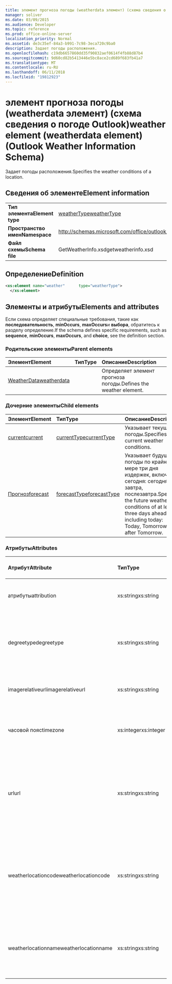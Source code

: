 ```yaml
---
title: элемент прогноза погоды (weatherdata элемент) (схема сведения о погоде Outlook)
manager: soliver
ms.date: 03/09/2015
ms.audience: Developer
ms.topic: reference
ms.prod: office-online-server
localization_priority: Normal
ms.assetid: de3c35ef-84a3-b991-7c98-3eca720c9ba0
description: Задает погоды расположения.
ms.openlocfilehash: c19db6657860dd35f90832aef0614f4fb88d87b4
ms.sourcegitcommit: 9d60cd82b5413446e5bc8ace2cd689f683fb41a7
ms.translationtype: MT
ms.contentlocale: ru-RU
ms.lasthandoff: 06/11/2018
ms.locfileid: "19812923"
---
```

# <a name="weather-element-weatherdata-element-outlook-weather-information-schema"></a><span data-ttu-id="ddaf6-103">элемент прогноза погоды (weatherdata элемент) (схема сведения о погоде Outlook)</span><span class="sxs-lookup"><span data-stu-id="ddaf6-103">weather element (weatherdata element) (Outlook Weather Information Schema)</span></span>

<span data-ttu-id="ddaf6-104">Задает погоды расположения.</span><span class="sxs-lookup"><span data-stu-id="ddaf6-104">Specifies the weather conditions of a location.</span></span>
  
## <a name="element-information"></a><span data-ttu-id="ddaf6-105">Сведения об элементе</span><span class="sxs-lookup"><span data-stu-id="ddaf6-105">Element information</span></span>

|||
|:-----|:-----|
|<span data-ttu-id="ddaf6-106">**Тип элемента**</span><span class="sxs-lookup"><span data-stu-id="ddaf6-106">**Element type**</span></span> <br/> |[<span data-ttu-id="ddaf6-107">weatherType</span><span class="sxs-lookup"><span data-stu-id="ddaf6-107">weatherType</span></span>](weathertype-complextype-outlook-weather-information-schema.md) <br/> |
|<span data-ttu-id="ddaf6-108">**Пространство имен**</span><span class="sxs-lookup"><span data-stu-id="ddaf6-108">**Namespace**</span></span> <br/> |http://schemas.microsoft.com/office/outlook/15/getweatherinfo.xsd  <br/> |
|<span data-ttu-id="ddaf6-109">**Файл схемы**</span><span class="sxs-lookup"><span data-stu-id="ddaf6-109">**Schema file**</span></span> <br/> |<span data-ttu-id="ddaf6-110">GetWeatherInfo.xsd</span><span class="sxs-lookup"><span data-stu-id="ddaf6-110">getweatherinfo.xsd</span></span>  <br/> |
   
## <a name="definition"></a><span data-ttu-id="ddaf6-111">Определение</span><span class="sxs-lookup"><span data-stu-id="ddaf6-111">Definition</span></span>

```XML
<xs:element name="weather"      type="weatherType">
  </xs:element>  

```

## <a name="elements-and-attributes"></a><span data-ttu-id="ddaf6-112">Элементы и атрибуты</span><span class="sxs-lookup"><span data-stu-id="ddaf6-112">Elements and attributes</span></span>

<span data-ttu-id="ddaf6-113">Если схема определяет специальные требования, такие как **последовательность**, **minOccurs**, **maxOccurs**и **выбора**, обратитесь к разделу определение.</span><span class="sxs-lookup"><span data-stu-id="ddaf6-113">If the schema defines specific requirements, such as **sequence**, **minOccurs**, **maxOccurs**, and **choice**, see the definition section.</span></span> 
  
### <a name="parent-elements"></a><span data-ttu-id="ddaf6-114">Родительские элементы</span><span class="sxs-lookup"><span data-stu-id="ddaf6-114">Parent elements</span></span>

|<span data-ttu-id="ddaf6-115">**Элемент**</span><span class="sxs-lookup"><span data-stu-id="ddaf6-115">**Element**</span></span>|<span data-ttu-id="ddaf6-116">**Тип**</span><span class="sxs-lookup"><span data-stu-id="ddaf6-116">**Type**</span></span>|<span data-ttu-id="ddaf6-117">**Описание**</span><span class="sxs-lookup"><span data-stu-id="ddaf6-117">**Description**</span></span>|
|:-----|:-----|:-----|
|[<span data-ttu-id="ddaf6-118">WeatherData</span><span class="sxs-lookup"><span data-stu-id="ddaf6-118">weatherdata</span></span>](weatherdata-element-outlook-weather-information-schema.md) <br/> ||<span data-ttu-id="ddaf6-119">Определяет элемент прогноза погоды.</span><span class="sxs-lookup"><span data-stu-id="ddaf6-119">Defines the weather element.</span></span>  <br/> |
   
### <a name="child-elements"></a><span data-ttu-id="ddaf6-120">Дочерние элементы</span><span class="sxs-lookup"><span data-stu-id="ddaf6-120">Child elements</span></span>

|<span data-ttu-id="ddaf6-121">**Элемент**</span><span class="sxs-lookup"><span data-stu-id="ddaf6-121">**Element**</span></span>|<span data-ttu-id="ddaf6-122">**Тип**</span><span class="sxs-lookup"><span data-stu-id="ddaf6-122">**Type**</span></span>|<span data-ttu-id="ddaf6-123">**Описание**</span><span class="sxs-lookup"><span data-stu-id="ddaf6-123">**Description**</span></span>|
|:-----|:-----|:-----|
|[<span data-ttu-id="ddaf6-124">current</span><span class="sxs-lookup"><span data-stu-id="ddaf6-124">current</span></span>](current-element-weathertype-complextypeoutlook-weather-information-schema.md) <br/> |[<span data-ttu-id="ddaf6-125">currentType</span><span class="sxs-lookup"><span data-stu-id="ddaf6-125">currentType</span></span>](currenttype-complextype-outlook-weather-information-schema.md) <br/> |<span data-ttu-id="ddaf6-126">Указывает текущий погоды.</span><span class="sxs-lookup"><span data-stu-id="ddaf6-126">Specifies the current weather conditions.</span></span>  <br/> |
|[<span data-ttu-id="ddaf6-127">Прогноз</span><span class="sxs-lookup"><span data-stu-id="ddaf6-127">forecast</span></span>](forecast-element-weathertype-complextypeoutlook-weather-information-schema.md) <br/> |[<span data-ttu-id="ddaf6-128">forecastType</span><span class="sxs-lookup"><span data-stu-id="ddaf6-128">forecastType</span></span>](forecasttype-complextype-outlook-weather-information-schema.md) <br/> |<span data-ttu-id="ddaf6-129">Указывает будущих погоды по крайней мере три дня издержек, включая сегодня: сегодня, завтра, послезавтра.</span><span class="sxs-lookup"><span data-stu-id="ddaf6-129">Specifies the future weather conditions of at least three days ahead including today: Today, Tomorrow, Day after Tomorrow.</span></span>  <br/> |
   
### <a name="attributes"></a><span data-ttu-id="ddaf6-130">Атрибуты</span><span class="sxs-lookup"><span data-stu-id="ddaf6-130">Attributes</span></span>

|<span data-ttu-id="ddaf6-131">**Атрибут**</span><span class="sxs-lookup"><span data-stu-id="ddaf6-131">**Attribute**</span></span>|<span data-ttu-id="ddaf6-132">**Тип**</span><span class="sxs-lookup"><span data-stu-id="ddaf6-132">**Type**</span></span>|<span data-ttu-id="ddaf6-133">**Обязательное**</span><span class="sxs-lookup"><span data-stu-id="ddaf6-133">**Required**</span></span>|<span data-ttu-id="ddaf6-134">**Описание**</span><span class="sxs-lookup"><span data-stu-id="ddaf6-134">**Description**</span></span>|<span data-ttu-id="ddaf6-135">**Возможные значения**</span><span class="sxs-lookup"><span data-stu-id="ddaf6-135">**Possible values**</span></span>|
|:-----|:-----|:-----|:-----|:-----|
|<span data-ttu-id="ddaf6-136">атрибуты</span><span class="sxs-lookup"><span data-stu-id="ddaf6-136">attribution</span></span>  <br/> |<span data-ttu-id="ddaf6-137">xs:string</span><span class="sxs-lookup"><span data-stu-id="ddaf6-137">xs:string</span></span>  <br/> |<span data-ttu-id="ddaf6-138">Обязательный</span><span class="sxs-lookup"><span data-stu-id="ddaf6-138">required</span></span>  <br/> |<span data-ttu-id="ddaf6-139">Указывает источник сведений о погоде.</span><span class="sxs-lookup"><span data-stu-id="ddaf6-139">Specifies the source of the weather information.</span></span>  <br/> |<span data-ttu-id="ddaf6-140">Значения типа xs: String</span><span class="sxs-lookup"><span data-stu-id="ddaf6-140">A value of the type xs:string</span></span>  <br/> |
|<span data-ttu-id="ddaf6-141">degreetype</span><span class="sxs-lookup"><span data-stu-id="ddaf6-141">degreetype</span></span>  <br/> |<span data-ttu-id="ddaf6-142">xs:string</span><span class="sxs-lookup"><span data-stu-id="ddaf6-142">xs:string</span></span>  <br/> |<span data-ttu-id="ddaf6-143">Обязательный</span><span class="sxs-lookup"><span data-stu-id="ddaf6-143">required</span></span>  <br/> |<span data-ttu-id="ddaf6-144">Определяет единицу измерения для температуры расположения, например градусы Цельсия.</span><span class="sxs-lookup"><span data-stu-id="ddaf6-144">Specifies the unit for the temperature of the location for example, Celsius.</span></span>  <br/> |<span data-ttu-id="ddaf6-145">C, F</span><span class="sxs-lookup"><span data-stu-id="ddaf6-145">C, F</span></span>  <br/> |
|<span data-ttu-id="ddaf6-146">imagerelativeurl</span><span class="sxs-lookup"><span data-stu-id="ddaf6-146">imagerelativeurl</span></span>  <br/> |<span data-ttu-id="ddaf6-147">xs:string</span><span class="sxs-lookup"><span data-stu-id="ddaf6-147">xs:string</span></span>  <br/> |<span data-ttu-id="ddaf6-148">Обязательный</span><span class="sxs-lookup"><span data-stu-id="ddaf6-148">required</span></span>  <br/> |<span data-ttu-id="ddaf6-149">URL-адрес изображения для расположения.</span><span class="sxs-lookup"><span data-stu-id="ddaf6-149">Specifies the URL of the image for the location.</span></span>  <br/> |<span data-ttu-id="ddaf6-150">Значения типа xs: String</span><span class="sxs-lookup"><span data-stu-id="ddaf6-150">A value of the type xs:string</span></span>  <br/> |
|<span data-ttu-id="ddaf6-151">часовой пояс</span><span class="sxs-lookup"><span data-stu-id="ddaf6-151">timezone</span></span>  <br/> |<span data-ttu-id="ddaf6-152">xs:integer</span><span class="sxs-lookup"><span data-stu-id="ddaf6-152">xs:integer</span></span>  <br/> |<span data-ttu-id="ddaf6-153">Обязательный</span><span class="sxs-lookup"><span data-stu-id="ddaf6-153">required</span></span>  <br/> |<span data-ttu-id="ddaf6-154">Задает смещение GMT.</span><span class="sxs-lookup"><span data-stu-id="ddaf6-154">Specifies the GMT offset.</span></span>  <br/> |<span data-ttu-id="ddaf6-155">Значение в диапазоне от -11 и 12 включительно</span><span class="sxs-lookup"><span data-stu-id="ddaf6-155">A value between -11 and 12 inclusive</span></span>  <br/> |
|<span data-ttu-id="ddaf6-156">url</span><span class="sxs-lookup"><span data-stu-id="ddaf6-156">url</span></span>  <br/> |<span data-ttu-id="ddaf6-157">xs:string</span><span class="sxs-lookup"><span data-stu-id="ddaf6-157">xs:string</span></span>  <br/> |<span data-ttu-id="ddaf6-158">Обязательный</span><span class="sxs-lookup"><span data-stu-id="ddaf6-158">required</span></span>  <br/> |<span data-ttu-id="ddaf6-159">Задает URL-адрес для веб-страницы, которая содержит информацию о погоде для заданного расположения службы прогноза погоды.</span><span class="sxs-lookup"><span data-stu-id="ddaf6-159">Specifies the URL for the web page of the weather service that contains weather information for the specified location.</span></span>  <br/> |<span data-ttu-id="ddaf6-160">Значения типа xs: String</span><span class="sxs-lookup"><span data-stu-id="ddaf6-160">A value of the type xs:string</span></span>  <br/> |
|<span data-ttu-id="ddaf6-161">weatherlocationcode</span><span class="sxs-lookup"><span data-stu-id="ddaf6-161">weatherlocationcode</span></span>  <br/> |<span data-ttu-id="ddaf6-162">xs:string</span><span class="sxs-lookup"><span data-stu-id="ddaf6-162">xs:string</span></span>  <br/> |<span data-ttu-id="ddaf6-163">Обязательный</span><span class="sxs-lookup"><span data-stu-id="ddaf6-163">required</span></span>  <br/> |<span data-ttu-id="ddaf6-164">Указывает код, который связан с расположением, используемых для различения нескольких расположения, с одинаковыми именами.</span><span class="sxs-lookup"><span data-stu-id="ddaf6-164">Specifies the code that is associated with the location used to distinguish multiple location that have the same name.</span></span>  <br/> |<span data-ttu-id="ddaf6-165">Значения типа xs: String</span><span class="sxs-lookup"><span data-stu-id="ddaf6-165">A value of the type xs:string</span></span>  <br/> |
|<span data-ttu-id="ddaf6-166">weatherlocationname</span><span class="sxs-lookup"><span data-stu-id="ddaf6-166">weatherlocationname</span></span>  <br/> |<span data-ttu-id="ddaf6-167">xs:string</span><span class="sxs-lookup"><span data-stu-id="ddaf6-167">xs:string</span></span>  <br/> |<span data-ttu-id="ddaf6-168">Обязательный</span><span class="sxs-lookup"><span data-stu-id="ddaf6-168">required</span></span>  <br/> |<span data-ttu-id="ddaf6-169">Указывает имя расположения, которое отображается в элементе управления раскрывающегося списка.</span><span class="sxs-lookup"><span data-stu-id="ddaf6-169">Specifies the name of the location that appears in the drop-down control.</span></span>  <br/> |<span data-ttu-id="ddaf6-170">Значения типа xs: String</span><span class="sxs-lookup"><span data-stu-id="ddaf6-170">A value of the type xs:string</span></span>  <br/> |
   

